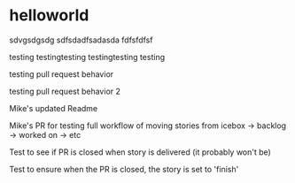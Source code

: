 # helloworld

sdvgsdgsdg
sdfsdadfsadasda
fdfsfdfsf



testing testingtesting testingtesting testing


testing pull request behavior

testing pull request behavior 2

Mike's updated Readme

Mike's PR for testing full workflow of moving stories from icebox -> backlog -> worked on -> etc

Test to see if PR is closed when story is delivered (it probably won't be)

Test to ensure when the PR is closed, the story is set to 'finish'
